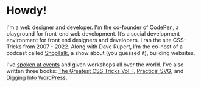 # Howdy! 

I'm a web designer and developer. I'm the co-founder of [CodePen](https://codepen.io), a playground for front-end web development. It’s a social development environment for front end designers and developers. I ran the site CSS-Tricks from 2007 - 2022. Along with Dave Rupert, I'm the co-host of a podcast called [ShopTalk](https://shoptalkshow.com), a show about (you guessed it), building websites.

I've [spoken at events](https://chriscoyier.net/speaking/) and given workshops all over the world. I've also written three books: [The Greatest CSS Tricks Vol. I](https://css-tricks.com/books/greatest-css-tricks/), [Practical SVG](https://abookapart.com/products/practical-svg), and [Digging Into WordPress](https://digwp.com/book/).
